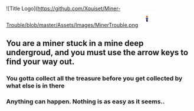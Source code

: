 ![Title Logo](https://github.com/Xquiset/Miner-Trouble/blob/master/Assets/Images/MinerTrouble.png
![Character](https://github.com/Xquiset/Miner-Trouble/blob/master/Assets/Miner/sprite_miner0.png?raw=true)
## You are a miner stuck in a mine deep undergroud, and you must use the arrow keys to find your way out.
### You gotta collect all the treasure before you get collected by what else is in there
### Anything can happen. Nothing is as easy as it seems..

